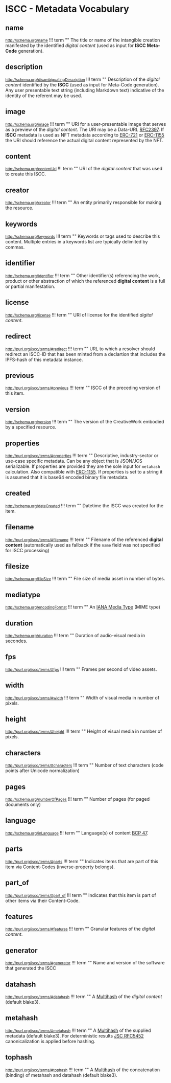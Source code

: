 # **ISCC** - Metadata Vocabulary

## name

<small><http://schema.org/name></small>
!!! term ""
    The title or name of the intangible creation manifested by the identified *digital content* (used as input for **ISCC Meta-Code** generation).

## description

<small><http://schema.org/disambiguatingDescription></small>
!!! term ""
    Description of the *digital content* identified by the **ISCC** (used as input for Meta-Code generation). Any user presentable text string (including Markdown text) indicative of the identity  of the referent may be used.

## image

<small><http://schema.org/image></small>
!!! term ""
    URI for a user-presentable image that serves as a preview of the *digital content*. The URI may be a Data-URL [RFC2397](https://datatracker.ietf.org/doc/html/rfc2397). If **ISCC** metadata is used as NFT metadata according to [ERC-721](https://ethereum.org/en/developers/docs/standards/tokens/erc-721/) or [ERC-1155](https://ethereum.org/en/developers/docs/standards/tokens/erc-1155/) the URI should reference the actual digital content represented by the NFT.

## content

<small><http://schema.org/contentUrl></small>
!!! term ""
    URI of the *digital content* that was used to create this ISCC.

## creator

<small><http://schema.org/creator></small>
!!! term ""
    An entity primarily responsible for making the resource.

## keywords

<small><http://schema.org/keywords></small>
!!! term ""
    Keywords or tags used to describe this content. Multiple entries in a keywords list are typically delimited by commas.

## identifier

<small><http://schema.org/identifier></small>
!!! term ""
    Other identifier(s) referencing the work, product or other abstraction of which the referenced **digital content** is a full or partial manifestation.

## license

<small><http://schema.org/license></small>
!!! term ""
    URI of license for the identified *digital content*.

## redirect

<small><http://purl.org/iscc/terms/#redirect></small>
!!! term ""
    URL to which a resolver should redirect an ISCC-ID that has been minted from a declartion that includes the IPFS-hash of this metadata instance.

## previous

<small><http://purl.org/iscc/terms/#previous></small>
!!! term ""
    ISCC of the preceding version of this item.

## version

<small><http://schema.org/version></small>
!!! term ""
    The version of the CreativeWork embodied by a specified resource.

## properties

<small><http://purl.org/iscc/terms/#properties></small>
!!! term ""
    Descriptive, industry-sector or use-case specific metadata. Can be any object that is JSON/JCS serializable. If properties are provided they are the sole input for `metahash` calculation. Also compatible with [ERC-1155](https://eips.ethereum.org/EIPS/eip-1155). If properties is set to a string it is assumed that it is base64 encoded binary file metadata.

## created

<small><http://schema.org/dateCreated></small>
!!! term ""
    Datetime the ISCC was created for the item.

## filename

<small><http://purl.org/iscc/terms/#filename></small>
!!! term ""
    Filename of the referenced **digital content** (automatically used as fallback if the `name` field was not specified for ISCC processing)

## filesize

<small><http://schema.org/fileSize></small>
!!! term ""
    File size of media asset in number of bytes.

## mediatype

<small><http://schema.org/encodingFormat></small>
!!! term ""
    An [IANA Media Type](https://www.iana.org/assignments/media-types/media-types.xhtml) (MIME type)

## duration

<small><http://schema.org/duration></small>
!!! term ""
    Duration of audio-visual media in secondes.

## fps

<small><http://purl.org/iscc/terms/#fps></small>
!!! term ""
    Frames per second of video assets.

## width

<small><http://purl.org/iscc/terms/#width></small>
!!! term ""
    Width of visual media in number of pixels.

## height

<small><http://purl.org/iscc/terms/#height></small>
!!! term ""
    Height of visual media in number of pixels.

## characters

<small><http://purl.org/iscc/terms/#characters></small>
!!! term ""
    Number of text characters (code points after Unicode normalization)

## pages

<small><http://schema.org/numberOfPages></small>
!!! term ""
    Number of pages (for paged documents only)

## language

<small><http://schema.org/inLanguage></small>
!!! term ""
    Language(s) of content [BCP 47](https://tools.ietf.org/search/bcp47).

## parts

<small><http://purl.org/iscc/terms/#parts></small>
!!! term ""
    Indicates items that are part of this item via Content-Codes (inverse-property belongs).

## part_of

<small><http://purl.org/iscc/terms/#part_of></small>
!!! term ""
    Indicates that this item is part of other items via their Content-Code.

## features

<small><http://purl.org/iscc/terms/#features></small>
!!! term ""
    Granular features of the *digital content*.

## generator

<small><http://purl.org/iscc/terms/#generator></small>
!!! term ""
    Name and version of the software that generated the ISCC

## datahash

<small><http://purl.org/iscc/terms/#datahash></small>
!!! term ""
    A [Multihash](https://multiformats.io/multihash/) of the *digital content* (default blake3).

## metahash

<small><http://purl.org/iscc/terms/#metahash></small>
!!! term ""
    A [Multihash](https://multiformats.io/multihash/) of the supplied metadata (default blake3). For deterministic results [JSC RFC5452](https://datatracker.ietf.org/doc/html/rfc8785) canonicalization is applied before hashing.

## tophash

<small><http://purl.org/iscc/terms/#tophash></small>
!!! term ""
    A [Multihash](https://multiformats.io/multihash/) of the concatenation (binding) of metahash and datahash (default blake3).

